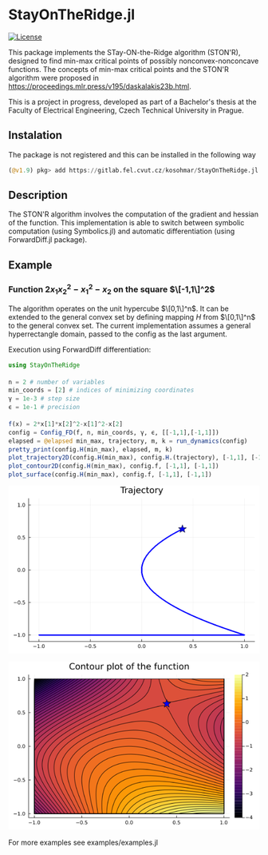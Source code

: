 # StayOnTheRidge.jl
[![License](https://img.shields.io/badge/License-MIT-blue.svg)](https://gitlab.fel.cvut.cz/kosohmar/StayOnTheRidge.jl/-/blob/main/LICENSE)

This package implements the STay-ON-the-Ridge algorithm (STON'R), designed to find min-max critical points of possibly nonconvex-nonconcave functions. The concepts of min-max critical points and the STON'R algorithm were proposed in https://proceedings.mlr.press/v195/daskalakis23b.html.

This is a project in progress, developed as part of a Bachelor's thesis at the Faculty of Electrical Engineering, Czech Technical University in Prague.

## Instalation
The package is not registered and this can be installed in the following way

```julia
(@v1.9) pkg> add https://gitlab.fel.cvut.cz/kosohmar/StayOnTheRidge.jl
```

## Description
The STON'R algorithm involves the computation of the gradient and hessian of the function. This implementation is able to switch between symbolic computation (using Symbolics.jl) and automatic differentiation (using ForwardDiff.jl package).

## Example
### Function $2x_1x_2^2 - x_1^2 - x_2$ on the square $\[-1,1\]^2$
The algorithm operates on the unit hypercube $\[0,1\]^n$. It can be extended to the general convex set by defining mapping $H$ from $\[0,1\]^n$ to the general convex set.
The current implementation assumes a general hyperrectangle domain, passed to the config as the last argument.

Execution using ForwardDiff differentiation:
```julia
using StayOnTheRidge

n = 2 # number of variables
min_coords = [2] # indices of minimizing coordinates
γ = 1e-3 # step size
ϵ = 1e-1 # precision

f(x) = 2*x[1]*x[2]^2-x[1]^2-x[2]
config = Config_FD(f, n, min_coords, γ, ϵ, [[-1,1],[-1,1]])
elapsed = @elapsed min_max, trajectory, m, k = run_dynamics(config)
pretty_print(config.H(min_max), elapsed, m, k)
plot_trajectory2D(config.H(min_max), config.H.(trajectory), [-1,1], [-1,1])
plot_contour2D(config.H(min_max), config.f, [-1,1], [-1,1])
plot_surface(config.H(min_max), config.f, [-1,1], [-1,1])
```

<p align="center">
  <img src="imgs/example5_trajectory.png">
</p>
<p align="center">
  <img src="imgs/example5_contour.png">
</p>

For more examples see examples/examples.jl

